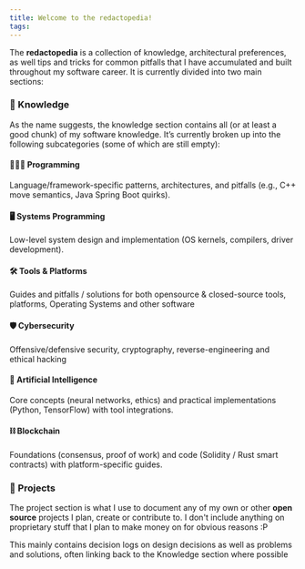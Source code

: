 ```yaml
---
title: Welcome to the redactopedia!
tags:
---
```


The **redactopedia** is a collection of knowledge, architectural preferences, as well tips and tricks for common pitfalls that I have accumulated and built throughout my software career. It is currently divided into two main sections:
### 🧠 Knowledge 

As the name suggests, the knowledge section contains all (or at least a good chunk) of my software knowledge. It’s currently broken up into the following subcategories (some of which are still empty):
#### 🧑🏼‍💻 Programming
Language/framework-specific patterns, architectures, and pitfalls (e.g., C++ move semantics, Java Spring Boot quirks).
#### 🖥️ Systems Programming
Low-level system design and implementation (OS kernels, compilers, driver development).
#### 🛠️ Tools & Platforms
Guides and pitfalls / solutions for both opensource & closed-source tools, platforms, Operating Systems and other software
#### 🛡️ Cybersecurity
Offensive/defensive security, cryptography, reverse-engineering and ethical hacking
#### 🤖 Artificial Intelligence
Core concepts (neural networks, ethics) and practical implementations (Python, TensorFlow) with tool integrations.
#### ⛓️ Blockchain
Foundations (consensus, proof of work) and code (Solidity / Rust smart contracts) with platform-specific guides.
### 📝 Projects

The project section is what I use to document any of my own or other **open source** projects I plan, create or contribute to. I don't include anything on proprietary stuff that I plan to make money on for obvious reasons :P

This mainly contains decision logs on design decisions as well as problems and solutions, often linking back to the Knowledge section where possible